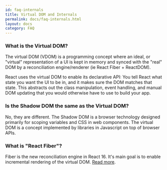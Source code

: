 ```yaml
---
id: faq-internals
title: Virtual DOM and Internals
permalink: docs/faq-internals.html
layout: docs
category: FAQ
---
```


### What is the Virtual DOM?

The virtual DOM (VDOM) is a programming concept where an ideal, or "virtual" representation of a UI is kept in memory and synced with the "real" DOM by a reconciliation engine/renderer (ie React Fiber + ReactDOM).

React uses the virtual DOM to enable its declarative API: You tell React what state you want the UI to be in, and it makes sure the DOM matches that state. This abstracts out the class manipulation, event handling, and manual DOM updating that you would otherwise have to use to build your app. 

### Is the Shadow DOM the same as the Virtual DOM?

No, they are different. The Shadow DOM is a browser technology designed primarily for scoping variables and CSS in web components. The virtual DOM is a concept implemented by libraries in Javascript on top of browser APIs.

### What is "React Fiber"?

Fiber is the new reconciliation engine in React 16. It's main goal is to enable incremental rendering of the virtual DOM. [Read more](https://github.com/acdlite/react-fiber-architecture).
